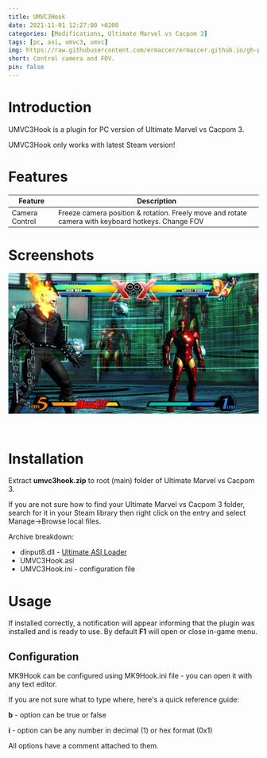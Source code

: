 ```yaml
---
title: UMVC3Hook
date: 2021-11-01 12:27:00 +0200
categories: [Modifications, Ultimate Marvel vs Cacpom 3]
tags: [pc, asi, umvc3, umvc]   
img: https://raw.githubusercontent.com/ermaccer/ermaccer.github.io/gh-pages/assets/mods/umvc3/umvc3hook/1.jpg
short: Control camera and FOV.
pin: false
---
```

# Introduction
UMVC3Hook is a plugin for PC version of Ultimate Marvel vs Cacpom 3.

<div class="alert bg-dark">
	UMVC3Hook only works with latest Steam version!
</div>

# Features

| Feature | Description |
| --- | --- |
|Camera Control| Freeze camera position & rotation. Freely move and rotate camera with keyboard hotkeys. Change FOV|

# Screenshots

![Preview](https://raw.githubusercontent.com/ermaccer/ermaccer.github.io/gh-pages/assets/mods/umvc3/umvc3hook/1.jpg)


<a class="btn btn-block btn-dark bg-dark text-gray btn-lg" style="color: white;" href="https://github.com/ermaccer/UMVC3Hook/releases/latest/download/umvc3hook.zip" role="button">
<i class="fas fa-download"></i>
Download
</a>


# Installation 

Extract **umvc3hook.zip** to root (main) folder of Ultimate Marvel vs Cacpom 3.

If you are not sure how to find your Ultimate Marvel vs Cacpom 3 folder, search for it in your Steam library then right click on the entry and select Manage->Browse local files.

Archive breakdown:

 - dinput8.dll - [Ultimate ASI Loader](https://github.com/ThirteenAG/Ultimate-ASI-Loader/)
 - UMVC3Hook.asi 
 - UMVC3Hook.ini - configuration file


# Usage

If installed correctly, a notification will appear informing that the plugin was installed
and is ready to use. By default **F1** will open or close in-game menu.



## Configuration

MK9Hook can be configured using MK9Hook.ini file - you can open it with any text editor.


If you are not sure what to type where, here's a quick reference guide:

**b** - option can be true or false

**i** - option can be any number in decimal (1) or hex format (0x1)

All options have a comment attached to them.




